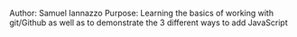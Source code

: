 Author: Samuel Iannazzo
Purpose: Learning the basics of working with git/Github as well as to demonstrate the 3 different ways to add JavaScript 